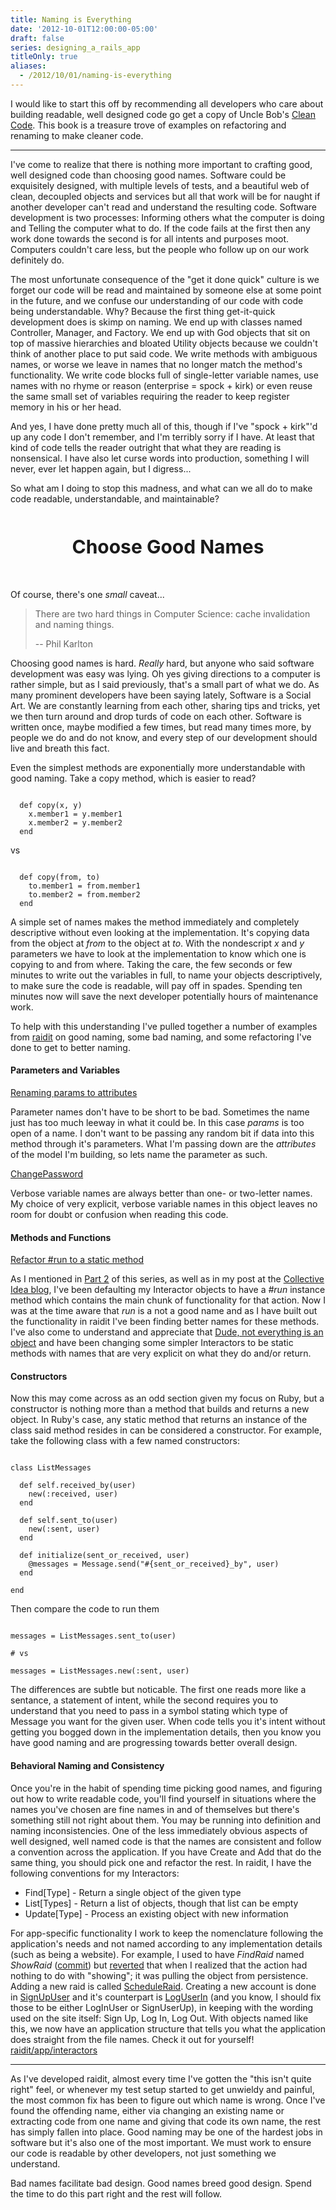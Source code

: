 ```yaml
---
title: Naming is Everything
date: '2012-10-01T12:00:00-05:00'
draft: false
series: designing_a_rails_app
titleOnly: true
aliases:
  - /2012/10/01/naming-is-everything
---
```


I would like to start this off by recommending all developers who care about building readable, well designed code go get a copy of Uncle Bob's [Clean Code](http://www.amazon.com/Clean-Code-Handbook-Software-Craftsmanship/dp/0132350882/ref=sr_1_1?ie=UTF8&qid=1348537881&sr=8-1&keywords=clean+code). This book is a treasure trove of examples on refactoring and renaming to make cleaner code.

---

I've come to realize that there is nothing more important to crafting good, well designed code than choosing good names. Software could be exquisitely designed, with multiple levels of tests, and a beautiful web of clean, decoupled objects and services but all that work will be for naught if another developer can't read and understand the resulting code. Software development is two processes: Informing others what the computer is doing and Telling the computer what to do. If the code fails at the first then any work done towards the second is for all intents and purposes moot. Computers couldn't care less, but the people who follow up on our work definitely do.

The most unfortunate consequence of the "get it done quick" culture is we forget our code will be read and maintained by someone else at some point in the future, and we confuse our understanding of our code with code being understandable. Why? Because the first thing get-it-quick development does is skimp on naming. We end up with classes named Controller, Manager, and Factory. We end up with God objects that sit on top of massive hierarchies and bloated Utility objects because we couldn't think of another place to put said code. We write methods with ambiguous names, or worse we leave in names that no longer match the method's functionality. We write code blocks full of single-letter variable names, use names with no rhyme or reason (enterprise = spock + kirk) or even reuse the same small set of variables requiring the reader to keep register memory in his or her head.

And yes, I have done pretty much all of this, though if I've "spock + kirk"'d up any code I don't remember, and I'm terribly sorry if I have. At least that kind of code tells the reader outright that what they are reading is nonsensical. I have also let curse words into production, something I will never, ever let happen again, but I digress...

So what am I doing to stop this madness, and what can we all do to make code readable, understandable, and maintainable?

<p style="text-align: center; font-size: 30px; font-weight: bold; padding-top: 20px; padding-bottom: 20px;">Choose Good Names</p>

Of course, there's one *small* caveat...

> There are two hard things in Computer Science: cache invalidation and naming things.
>
> -- Phil Karlton

  Choosing good names is hard. *Really* hard, but anyone who said software development was easy was lying. Oh yes giving directions to a computer is rather simple, but as I said previously, that's a small part of what we do. As many prominent developers have been saying lately, Software is a Social Art. We are constantly learning from each other, sharing tips and tricks, yet we then turn around and drop turds of code on each other. Software is written once, maybe modified a few times, but read many times more, by people we do and do not know, and every step of our development should live and breath this fact.

Even the simplest methods are exponentially more understandable with good naming. Take a copy method, which is easier to read?

<pre><code data-language="ruby">
  def copy(x, y)
    x.member1 = y.member1
    x.member2 = y.member2
  end
</code></pre>

vs

<pre><code data-language="ruby">
  def copy(from, to)
    to.member1 = from.member1
    to.member2 = from.member2
  end
</code></pre>

A simple set of names makes the method immediately and completely descriptive without even looking at the implementation. It's copying data from the object at *from* to the object at *to*. With the nondescript *x* and *y* parameters we have to look at the implementation to know which one is copying to and from where. Taking the care, the few seconds or few minutes to write out the variables in full, to name your objects descriptively, to make sure the code is readable, will pay off in spades. Spending ten minutes now will save the next developer potentially hours of maintenance work.

To help with this understanding I've pulled together a number of examples from [raidit](https://github.com/jasonroelofs/raidit) on good naming, some bad naming, and some refactoring I've done to get to better naming.

#### Parameters and Variables

[Renaming params to attributes](https://github.com/jasonroelofs/raidit/commit/3a942a83aeece200c7c40661ccbc1cec55d37e64)

Parameter names don't have to be short to be bad. Sometimes the name just has too much leeway in what it could be. In this case *params* is too open of a name. I don't want to be passing any random bit if data into this method through it's parameters. What I'm passing down are the *attributes* of the model I'm building, so lets name the parameter as such.

[ChangePassword](https://github.com/jasonroelofs/raidit/blob/5cf5cd01255721954c6eb143cf739fe053a82657/app/interactors/change_password.rb)

Verbose variable names are always better than one- or two-letter names. My choice of very explicit, verbose variable names in this object leaves no room for doubt or confusion when reading this code.

#### Methods and Functions

[Refactor #run to a static method](https://github.com/jasonroelofs/raidit/commit/b4c079816225270b946eaa12e9900067f2476a64)

As I mentioned in [Part 2](/2012/06/05/rules-for-rails-app-development) of this series, as well as in my post at the [Collective Idea blog](http://collectiveidea.com/blog/archives/2012/06/28/wheres-your-business-logic/), I've been defaulting my Interactor objects to have a *#run* instance method which contains the main chunk of functionality for that action. Now I was at the time aware that *run* is a not a good name and as I have built out the functionality in raidit I've been finding better names for these methods. I've also come to understand and appreciate that [Dude, not everything is an object](http://steve-yegge.blogspot.com/2006/03/execution-in-kingdom-of-nouns.html) and have been changing some simpler Interactors to be static methods with names that are very explicit on what they do and/or return.

#### Constructors

Now this may come across as an odd section given my focus on Ruby, but a constructor is nothing more than a method that builds and returns a new object. In Ruby's case, any static method that returns an instance of the class said method resides in can be considered a constructor. For example, take the following class with a few named constructors:

<pre><code data-language="ruby">
class ListMessages

  def self.received_by(user)
    new(:received, user)
  end

  def self.sent_to(user)
    new(:sent, user)
  end

  def initialize(sent_or_received, user)
    @messages = Message.send("#{sent_or_received}_by", user)
  end

end
</code></pre>

Then compare the code to run them

<pre><code data-language="ruby">
messages = ListMessages.sent_to(user)

# vs

messages = ListMessages.new(:sent, user)
</code></pre>

The differences are subtle but noticable. The first one reads more like a sentance, a statement of intent, while the second requires you to understand that you need to pass in a symbol stating which type of Message you want for the given user. When code tells you it's intent without getting you bogged down in the implementation details, then you know you have good naming and are progressing towards better overall design.

#### Behavioral Naming and Consistency

Once you're in the habit of spending time picking good names, and figuring out how to write readable code, you'll find yourself in situations where the names you've chosen are fine names in and of themselves but there's something still not right about them. You may be running into definition and naming inconsistencies. One of the less immediately obvious aspects of well designed, well named code is that the names are consistent and follow a convention across the application. If you have Create and Add that do the same thing, you should pick one and refactor the rest. In raidit, I have the following conventions for my Interactors:

* Find[Type]    - Return a single object of the given type
* List[Types]   - Return a list of objects, though that list can be empty
* Update[Type]  - Process an existing object with new information

For app-specific functionality I work to keep the nomenclature following the application's needs and not named according to any implementation details (such as being a website). For example, I used to have *FindRaid* named *ShowRaid* ([commit](https://github.com/jasonroelofs/raidit/commit/8d3e8b4)) but [reverted](https://github.com/jasonroelofs/raidit/commit/be40902) that when I realized that the action had nothing to do with "showing"; it was pulling the object from persistence. Adding a new raid is called [ScheduleRaid](https://github.com/jasonroelofs/raidit/blob/master/app/interactors/schedule_raid.rb). Creating a new account is done in [SignUpUser](https://github.com/jasonroelofs/raidit/blob/master/app/interactors/sign_up_user.rb) and it's counterpart is [LogUserIn](https://github.com/jasonroelofs/raidit/blob/master/app/interactors/log_user_in.rb) (and you know, I should fix those to be either LogInUser or SignUserUp), in keeping with the wording used on the site itself: Sign Up, Log In, Log Out. With objects named like this, we now have an application structure that tells you what the application does straight from the file names. Check it out for yourself! [raidit/app/interactors](https://github.com/jasonroelofs/raidit/tree/master/app/interactors)

---

As I've developed raidit, almost every time I've gotten the "this isn't quite right" feel, or whenever my test setup started to get unwieldy and painful, the most common fix has been to figure out which name is wrong. Once I've found the offending name, either via changing an existing name or extracting code from one name and giving that code its own name, the rest has simply fallen into place. Good naming may be one of the hardest jobs in software but it's also one of the most important. We must work to ensure our code is readable by other developers, not just something we understand.

Bad names facilitate bad design. Good names breed good design. Spend the time to do this part right and the rest will follow.

